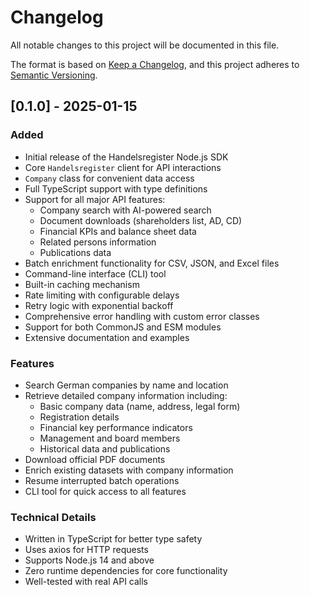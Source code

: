 # Changelog

All notable changes to this project will be documented in this file.

The format is based on [Keep a Changelog](https://keepachangelog.com/en/1.0.0/),
and this project adheres to [Semantic Versioning](https://semver.org/spec/v2.0.0.html).

## [0.1.0] - 2025-01-15

### Added
- Initial release of the Handelsregister Node.js SDK
- Core `Handelsregister` client for API interactions
- `Company` class for convenient data access
- Full TypeScript support with type definitions
- Support for all major API features:
  - Company search with AI-powered search
  - Document downloads (shareholders list, AD, CD)
  - Financial KPIs and balance sheet data
  - Related persons information
  - Publications data
- Batch enrichment functionality for CSV, JSON, and Excel files
- Command-line interface (CLI) tool
- Built-in caching mechanism
- Rate limiting with configurable delays
- Retry logic with exponential backoff
- Comprehensive error handling with custom error classes
- Support for both CommonJS and ESM modules
- Extensive documentation and examples

### Features
- Search German companies by name and location
- Retrieve detailed company information including:
  - Basic company data (name, address, legal form)
  - Registration details
  - Financial key performance indicators
  - Management and board members
  - Historical data and publications
- Download official PDF documents
- Enrich existing datasets with company information
- Resume interrupted batch operations
- CLI tool for quick access to all features

### Technical Details
- Written in TypeScript for better type safety
- Uses axios for HTTP requests
- Supports Node.js 14 and above
- Zero runtime dependencies for core functionality
- Well-tested with real API calls